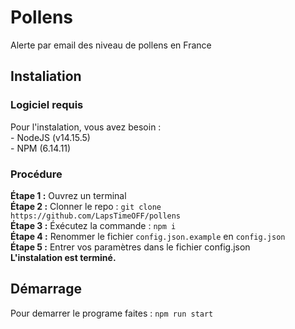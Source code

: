 # Pollens

Alerte par email des niveau de pollens en France

## Instaliation

### Logiciel requis
Pour l'instalation, vous avez besoin :<br>
    -   NodeJS (v14.15.5)<br>
    -   NPM (6.14.11)<br>

### Procédure

**Étape 1 :** Ouvrez un terminal<br>
**Étape 2 :** Clonner le repo : ``git clone https://github.com/LapsTimeOFF/pollens``<br>
**Étape 3 :** Éxécutez la commande : ``npm i``<br>
**Étape 4 :** Renommer le fichier ``config.json.example`` en ``config.json``<br>
**Étape 5 :** Entrer vos paramètres dans le fichier config.json<br>
**L'instalation est terminé.**

## Démarrage

Pour demarrer le programe faites : ``npm run start``